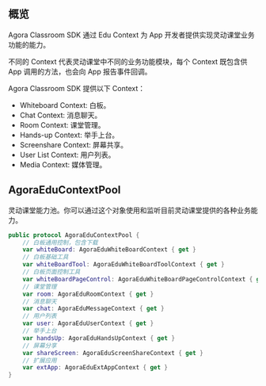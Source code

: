 ## 概览

Agora Classroom SDK 通过 Edu Context 为 App 开发者提供实现灵动课堂业务功能的能力。

不同的 Context 代表灵动课堂中不同的业务功能模块，每个 Context 既包含供 App 调用的方法，也会向 App 报告事件回调。

Agora Classroom SDK 提供以下 Context：

- Whiteboard Context: 白板。
- Chat Context: 消息聊天。
- Room Context: 课堂管理。
- Hands-up Context: 举手上台。
- Screenshare Context: 屏幕共享。
- User List Context: 用户列表。
- Media Context: 媒体管理。

## AgoraEduContextPool

灵动课堂能力池。你可以通过这个对象使用和监听目前灵动课堂提供的各种业务能力。

```swift
public protocol AgoraEduContextPool {
    // 白板通用控制，包含下载
    var whiteBoard: AgoraEduWhiteBoardContext { get }
    // 白板基础工具
    var whiteBoardTool: AgoraEduWhiteBoardToolContext { get }
    // 白板页面控制工具
    var whiteBoardPageControl: AgoraEduWhiteBoardPageControlContext { get }
    // 课堂管理
    var room: AgoraEduRoomContext { get }
    // 消息聊天
    var chat: AgoraEduMessageContext { get }
    // 用户列表
    var user: AgoraEduUserContext { get }
    // 举手上台
    var handsUp: AgoraEduHandsUpContext { get }
    // 屏幕分享
    var shareScreen: AgoraEduScreenShareContext { get }
    // 扩展应用
    var extApp: AgoraEduExtAppContext { get }
}
```
